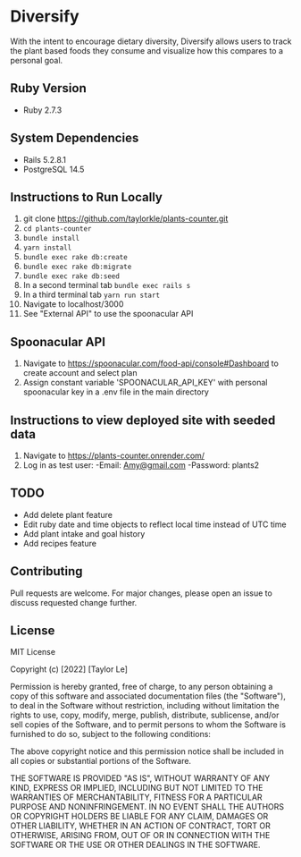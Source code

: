 # Diversify
 With the intent to encourage dietary diversity, Diversify allows users to track the plant based foods they consume and visualize how this compares to a personal goal.

## Ruby Version
- Ruby 2.7.3

## System Dependencies
- Rails 5.2.8.1
- PostgreSQL 14.5

## Instructions to Run Locally

1. git clone https://github.com/taylorkle/plants-counter.git
2. `cd plants-counter`
3. `bundle install`
4. `yarn install`
5. `bundle exec rake db:create`
6. `bundle exec rake db:migrate`
7. `bundle exec rake db:seed`
8. In a second terminal tab `bundle exec rails s`
9. In a third terminal tab `yarn run start`
10. Navigate to localhost/3000
11. See "External API" to use the spoonacular API

## Spoonacular API
1. Navigate to https://spoonacular.com/food-api/console#Dashboard to create account and select plan
2. Assign constant variable 'SPOONACULAR_API_KEY' with personal spoonacular key in a .env file in the main directory

## Instructions to view deployed site with seeded data
1. Navigate to https://plants-counter.onrender.com/
2. Log in as test user:
  -Email: Amy@gmail.com
  -Password: plants2

## TODO
- Add delete plant feature
- Edit ruby date and time objects to reflect local time instead of UTC time
- Add plant intake and goal history
- Add recipes feature

## Contributing
Pull requests are welcome. For major changes, please open an issue to discuss requested change further.

## License
MIT License

Copyright (c) [2022] [Taylor Le]

Permission is hereby granted, free of charge, to any person obtaining a copy
of this software and associated documentation files (the "Software"), to deal
in the Software without restriction, including without limitation the rights
to use, copy, modify, merge, publish, distribute, sublicense, and/or sell
copies of the Software, and to permit persons to whom the Software is
furnished to do so, subject to the following conditions:

The above copyright notice and this permission notice shall be included in all
copies or substantial portions of the Software.

THE SOFTWARE IS PROVIDED "AS IS", WITHOUT WARRANTY OF ANY KIND, EXPRESS OR
IMPLIED, INCLUDING BUT NOT LIMITED TO THE WARRANTIES OF MERCHANTABILITY,
FITNESS FOR A PARTICULAR PURPOSE AND NONINFRINGEMENT. IN NO EVENT SHALL THE
AUTHORS OR COPYRIGHT HOLDERS BE LIABLE FOR ANY CLAIM, DAMAGES OR OTHER
LIABILITY, WHETHER IN AN ACTION OF CONTRACT, TORT OR OTHERWISE, ARISING FROM,
OUT OF OR IN CONNECTION WITH THE SOFTWARE OR THE USE OR OTHER DEALINGS IN THE
SOFTWARE.


